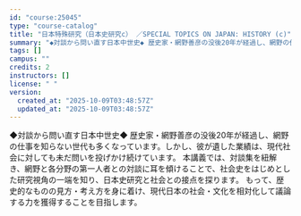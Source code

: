 ```yaml
---
id: "course:25045"
type: "course-catalog"
title: "日本特殊研究（日本史研究c） ／SPECIAL TOPICS ON JAPAN: HISTORY (c)"
summary: "◆対談から問い直す日本中世史◆ 歴史家・網野善彦の没後20年が経過し、網野の仕事を知らない世代も多くなっています。しかし、彼が遺した業績は、現代社会に対しても未だ問いを投げかけ続けています。 本講義では、対談集を紐解き、網野と各分野の第一人…"
tags: []
campus: ""
credits: 2
instructors: []
license: " "
version:
  created_at: "2025-10-09T03:48:57Z"
  updated_at: "2025-10-09T03:48:57Z"
---
```


◆対談から問い直す日本中世史◆ 歴史家・網野善彦の没後20年が経過し、網野の仕事を知らない世代も多くなっています。しかし、彼が遺した業績は、現代社会に対しても未だ問いを投げかけ続けています。 本講義では、対談集を紐解き、網野と各分野の第一人者との対談に耳を傾けることで、社会史をはじめとした研究視角の一端を知り、日本史研究と社会との接点を探ります。 もって、歴史的なものの見方・考え方を身に着け、現代日本の社会・文化を相対化して議論する力を獲得することを目指します。
